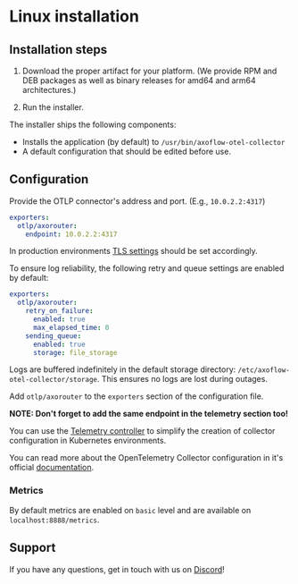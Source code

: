 # Linux installation

## Installation steps

1. Download the proper artifact for your platform. (We provide RPM and DEB packages as well as binary releases for amd64 and arm64 architectures.)

2. Run the installer.

The installer ships the following components:

  * Installs the application (by default) to `/usr/bin/axoflow-otel-collector`
  * A default configuration that should be edited before use.

## Configuration

Provide the OTLP connector's address and port. (E.g., `10.0.2.2:4317`)

```yaml
exporters:
  otlp/axorouter:
    endpoint: 10.0.2.2:4317
```

In production environments [TLS settings](https://github.com/open-telemetry/opentelemetry-collector/blob/main/config/configtls/README.md) should be set accordingly.

To ensure log reliability, the following retry and queue settings are enabled by default:

```yaml
exporters:
  otlp/axorouter:
    retry_on_failure:
      enabled: true
      max_elapsed_time: 0
    sending_queue:
      enabled: true
      storage: file_storage
```

Logs are buffered indefinitely in the default storage directory: `/etc/axoflow-otel-collector/storage`. This ensures no logs are lost during outages.

Add `otlp/axorouter` to the `exporters` section of the configuration file.

**NOTE: Don't forget to add the same endpoint in the telemetry section too!**

You can use the [Telemetry controller](https://axoflow.com/reinvent-kubernetes-logging-with-telemetry-controller/) to simplify the creation of collector configuration in Kubernetes environments.

You can read more about the OpenTelemetry Collector configuration in it's official [documentation](https://opentelemetry.io/docs/collector/configuration/).

### Metrics

By default metrics are enabled on `basic` level and are available on `localhost:8888/metrics`.

## Support

If you have any questions, get in touch with us on [Discord](https://discord.gg/583Z4wjem2)!
